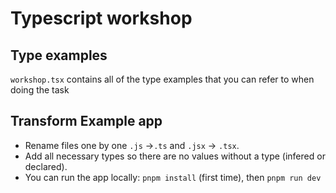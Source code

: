# Typescript workshop

## Type examples

`workshop.tsx` contains all of the type examples that you can refer to when doing the task

## Transform Example app

- Rename files one by one `.js` ->`.ts` and `.jsx` -> `.tsx`.
- Add all necessary types so there are no values without a type (infered or declared).
- You can run the app locally: `pnpm install` (first time), then `pnpm run dev`
